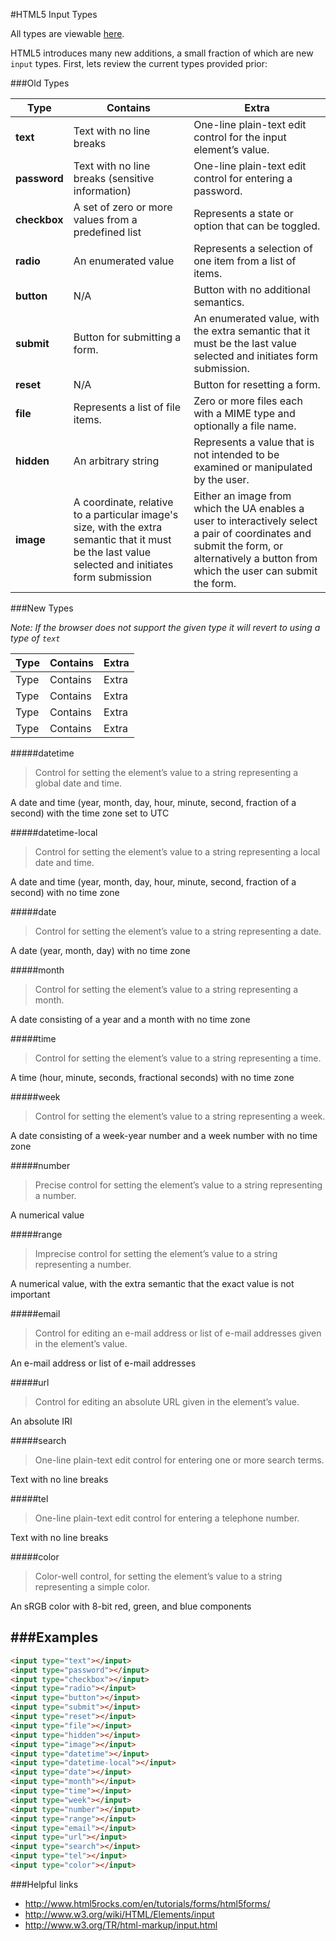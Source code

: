 #HTML5 Input Types

  All types are viewable [here](http://jsfiddle.net/ChaseWest/4pFmg/).

  HTML5 introduces many new additions, a small fraction of which are new `input` types. First, lets review the current types provided prior:

###Old Types

| Type  | Contains  | Extra | 
| ------------- | ------------- | ------------- |
| **text**  | Text with no line breaks  | One-line plain-text edit control for the input element’s value.  |
| **password**  | Text with no line breaks (sensitive information)  | One-line plain-text edit control for entering a password.  |
| **checkbox**  | A set of zero or more values from a predefined list  | Represents a state or option that can be toggled.  |
| **radio**  | An enumerated value  | Represents a selection of one item from a list of items.   |
| **button**  | N/A  | Button with no additional semantics.  |
| **submit**  | Button for submitting a form.  | An enumerated value, with the extra semantic that it must be the last value selected and initiates form submission.  |
| **reset**  | N/A  | Button for resetting a form.  |
| **file**  | Represents a list of file items.  | Zero or more files each with a MIME type and optionally a file name.  |
| **hidden**  | An arbitrary string  | Represents a value that is not intended to be examined or manipulated by the user.  |
| **image**  | A coordinate, relative to a particular image's size, with the extra semantic that it must be the last value selected and initiates form submission  | Either an image from which the UA enables a user to interactively select a pair of coordinates and submit the form, or alternatively a button from which the user can submit the form.  |



###New Types

*Note: If the browser does not support the given type it will revert to using a type of `text`*

| Type  | Contains  | Extra | 
| ------------- | ------------- | ------------- |
| Type  | Contains  | Extra | 
| Type  | Contains  | Extra | 
| Type  | Contains  | Extra | 
| Type  | Contains  | Extra | 


#####datetime

> Control for setting the element’s value to a string representing a global date and time.

A date and time (year, month, day, hour, minute, second, fraction of a second) with the time zone set to UTC

#####datetime-local

> Control for setting the element’s value to a string representing a local date and time.

A date and time (year, month, day, hour, minute, second, fraction of a second) with no time zone

#####date

> Control for setting the element’s value to a string representing a date.

A date (year, month, day) with no time zone

#####month

> Control for setting the element’s value to a string representing a month.

A date consisting of a year and a month with no time zone

#####time

> Control for setting the element’s value to a string representing a time.

A time (hour, minute, seconds, fractional seconds) with no time zone

#####week

> Control for setting the element’s value to a string representing a week.

A date consisting of a week-year number and a week number with no time zone

#####number

> Precise control for setting the element’s value to a string representing a number.

A numerical value

#####range

> Imprecise control for setting the element’s value to a string representing a number.

A numerical value, with the extra semantic that the exact value is not important

#####email

> Control for editing an e-mail address or list of e-mail addresses given in the element’s value.

An e-mail address or list of e-mail addresses

#####url

> Control for editing an absolute URL given in the element’s value.

An absolute IRI

#####search

> One-line plain-text edit control for entering one or more search terms.

Text with no line breaks

#####tel

> One-line plain-text edit control for entering a telephone number.

Text with no line breaks

#####color

> Color-well control, for setting the element’s value to a string representing a simple color.

An sRGB color with 8-bit red, green, and blue components

###Examples
------

```html
<input type="text"></input>
<input type="password"></input>
<input type="checkbox"></input>
<input type="radio"></input>
<input type="button"></input>
<input type="submit"></input>
<input type="reset"></input>
<input type="file"></input>
<input type="hidden"></input>
<input type="image"></input>
<input type="datetime"></input>
<input type="datetime-local"></input>
<input type="date"></input>
<input type="month"></input>
<input type="time"></input>
<input type="week"></input>
<input type="number"></input>
<input type="range"></input>
<input type="email"></input>
<input type="url"></input>
<input type="search"></input>
<input type="tel"></input>
<input type="color"></input>
```

###Helpful links

- http://www.html5rocks.com/en/tutorials/forms/html5forms/
- http://www.w3.org/wiki/HTML/Elements/input
- http://www.w3.org/TR/html-markup/input.html
